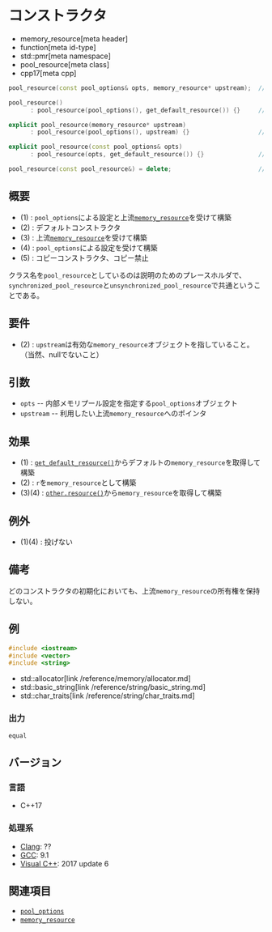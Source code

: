 # コンストラクタ
* memory_resource[meta header]
* function[meta id-type]
* std::pmr[meta namespace]
* pool_resource[meta class]
* cpp17[meta cpp]

```cpp
pool_resource(const pool_options& opts, memory_resource* upstream);  //(1)

pool_resource()
      : pool_resource(pool_options(), get_default_resource()) {}     //(2)

explicit pool_resource(memory_resource* upstream)
      : pool_resource(pool_options(), upstream) {}                   //(3)

explicit pool_resource(const pool_options& opts)
      : pool_resource(opts, get_default_resource()) {}               //(4)

pool_resource(const pool_resource&) = delete;                        //(5)
```

## 概要

- (1) : `pool_options`による設定と上流[`memory_resource`](/reference/memory_resource/memory_resource.md)を受けて構築
- (2) : デフォルトコンストラクタ
- (3) : 上流[`memory_resource`](/reference/memory_resource/memory_resource.md)を受けて構築
- (4) : `pool_options`による設定を受けて構築
- (5) : コピーコンストラクタ、コピー禁止

クラス名を`pool_resource`としているのは説明のためのプレースホルダで、`synchronized_pool_resource`と`unsynchronized_pool_resource`で共通ということである。

## 要件

- (2) : `upstream`は有効な`memory_resource`オブジェクトを指していること。（当然、nullでないこと）

## 引数

- `opts` -- 内部メモリプール設定を指定する`pool_options`オブジェクト
- `upstream` -- 利用したい上流`memory_resource`へのポインタ

## 効果

- (1) : [`get_default_resource()`](/reference/memory_resource/get_default_resource.md)からデフォルトの`memory_resource`を取得して構築
- (2) : `r`を`memory_resource`として構築
- (3)(4) : [`other.resource()`](resource.md)から`memory_resource`を取得して構築

## 例外
- (1)(4) : 投げない

## 備考
どのコンストラクタの初期化においても、上流`memory_resource`の所有権を保持しない。

## 例
```cpp example
#include <iostream>
#include <vector>
#include <string>

```
* std::allocator[link /reference/memory/allocator.md]
* std::basic_string[link /reference/string/basic_string.md]
* std::char_traits[link /reference/string/char_traits.md]

### 出力
```
equal
```

## バージョン
### 言語
- C++17

### 処理系
- [Clang](/implementation.md#clang): ??
- [GCC](/implementation.md#gcc): 9.1
- [Visual C++](/implementation.md#visual_cpp): 2017 update 6

## 関連項目
- [`pool_options`](pool_options.md)
- [`memory_resource`](memory_resource/memory_resource.md)